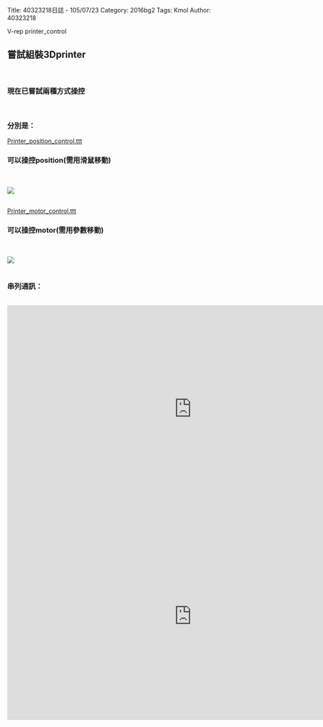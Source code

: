 Title: 40323218日誌 - 105/07/23
Category: 2016bg2
Tags: Kmol 
Author: 40323218


V-rep   printer_control

<!-- PELICAN_END_SUMMARY -->

<h2>嘗試組裝3Dprinter</h2>
<br>
<h3>現在已嘗試兩種方式操控</h3>
<br>
<h3>分別是：</h3>
<p><a href="https://github.com/coursemdetw/project_site/blob/gh-pages/users/g2_files/40323218/Printer_position_control.ttt?raw=true">Printer_position_control.ttt</a></p>
<h3>可以操控position(需用滑鼠移動)</h3>
<br><br>
<img src="http://coursemdetw.github.io/project_site_files/files/2016spring/g2/40323218/Printer_position_control.gif"><br><br>

<p><a href="https://github.com/coursemdetw/project_site/blob/gh-pages/users/g2_files/40323218/Printer_motor_control.ttt?raw=true">Printer_motor_control.ttt</a></p>
<h3>可以操控motor(需用參數移動)</h3>
<br><br>
<img src="http://coursemdetw.github.io/project_site_files/files/2016spring/g2/40323218/Printer_motor_control.gif"><br><br>

<h3>串列通訊：</h3>
<br>
<iframe width="854" height="480" src="https://www.youtube.com/embed/1-CW00QXwwk" frameborder="0" allowfullscreen></iframe>
<br>
<iframe width="854" height="480" src="https://www.youtube.com/embed/y1vbxmeJ4M0" frameborder="0" allowfullscreen></iframe>

